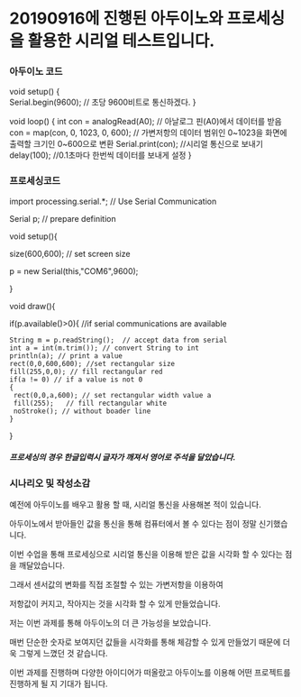 # 20190916에 진행된 아두이노와 프로세싱을 활용한 시리얼 테스트입니다.

### 아두이노 코드

void setup() { 
<br>
  Serial.begin(9600); // 초당 9600비트로 통신하겠다.
}
 
void loop() {
  int con = analogRead(A0); // 아날로그 핀(A0)에서 데이터를 받음
  con = map(con, 0, 1023, 0, 600); 
  // 가변저항의 데이터 범위인 0~1023을 화면에 출력할 크기인 0~600으로 변환
  Serial.print(con); //시리얼 통신으로 보내기
  delay(100); //0.1초마다 한번씩 데이터를 보내게 설정
}


### 프로세싱코드

import processing.serial.*; // Use Serial Communication

Serial p; // prepare definition

void setup(){

  size(600,600); // set screen size

  p = new Serial(this,"COM6",9600);
  

}

void draw(){ 

  if(p.available()>0){ //if serial communications are available


    String m = p.readString();  // accept data from serial
    int a = int(m.trim()); // convert String to int
    println(a); // print a value
    rect(0,0,600,600); //set rectangular size
    fill(255,0,0); // fill rectangular red
    if(a != 0) // if a value is not 0
    {
     rect(0,0,a,600); // set rectangular width value a
     fill(255);   // fill rectangular white
     noStroke(); // without boader line
    }
    
  }
  
  ##### 프로세싱의 경우 한글입력시 글자가 깨져서 영어로 주석을 달았습니다.
  
  
  
  
  ### 시나리오 및 작성소감
  
  
  예전에 아두이노를 배우고 활용 할 때, 시리얼 통신을 사용해본 적이 있습니다.
  
  아두이노에서 받아들인 값을 통신을 통해 컴퓨터에서 볼 수 있다는 점이 정말 신기했습니다.
  
  이번 수업을 통해 프로세싱으로 시리얼 통신을 이용해 받은 값을 시각화 할 수 있다는 점을 깨달았습니다.
  
  그래서 센서값의 변화를 직접 조절할 수 있는 가변저항을 이용하여 
  
  저항값이 커지고, 작아지는 것을 시각화 할 수 있게 만들었습니다.
  
  
  
  저는 이번 과제를 통해 아두이노의 더 큰 가능성을 보았습니다. 
  
  매번 단순한 숫자로 보여지던 값들을 시각화를 통해 체감할 수 있게 만들었기 때문에 더욱 그렇게 느꼈던 것 같습니다.
  
  이번 과제를 진행하며 다양한 아이디어가 떠올랐고 아두이노를 이용해 어떤 프로젝트를 진행하게 될 지 기대가 됩니다.
